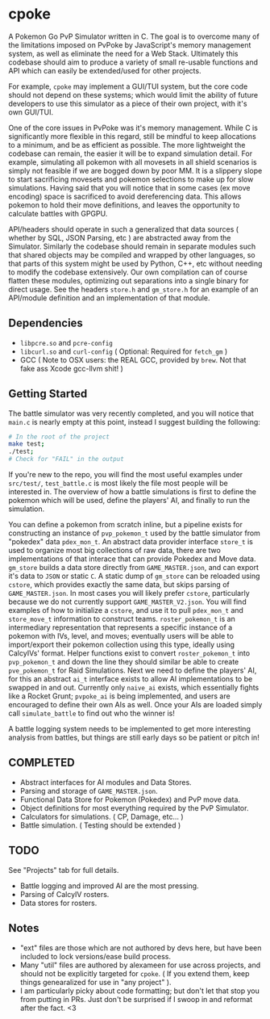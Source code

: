 # cpoke
A Pokemon Go PvP Simulator written in C. The goal is to overcome many of the limitations imposed on PvPoke by JavaScript's memory management system, as well as eliminate the need for a Web Stack. Ultimately this codebase should aim to produce a variety of small re-usable functions and API which can easily be extended/used for other projects.

For example, `cpoke` may implement a GUI/TUI system, but the core code should not depend on these systems; which would limit the ability of future developers to use this simulator as a piece of their own project, with it's own GUI/TUI.


One of the core issues in PvPoke was it's memory management. While C is significantly more flexible in this regard, still be mindful to keep allocations to a minimum, and be as efficient as possible. The more lightweight the codebase can remain, the easier it will be to expand simulation detail. For example, simulating all pokemon with all movesets in all shield scenarios is simply not feasible if we are bogged down by poor MM. It is a slippery slope to start sacrificing movesets and pokemon selections to make up for slow simulations.
Having said that you will notice that in some cases (ex move encoding) space is sacrificed to avoid dereferencing data. This allows pokemon to hold their move definitions, and leaves the opportunity to calculate battles with GPGPU.


API/headers should operate in such a generalized that data sources ( whether by SQL, JSON Parsing, etc ) are abstracted away from the Simulator. Similarly the codebase should remain in separate modules such that shared objects may be compiled and wrapped by other languages, so that parts of this system might be used by Python, C++, etc without needing to modify the codebase extensively. Our own compilation can of course flatten these modules, optimizing out separations into a single binary for direct usage. See the headers `store.h` and `gm_store.h` for an example of an API/module definition and an implementation of that module.

## Dependencies
- `libpcre.so` and `pcre-config`
- `libcurl.so` and `curl-config` ( Optional: Required for `fetch_gm` )
- GCC ( Note to OSX users: the REAL GCC, provided by `brew`. Not that fake ass Xcode gcc-llvm shit! )


## Getting Started
The battle simulator was very recently completed, and you will notice that `main.c` is nearly empty at this point, instead I suggest building the following:

```sh
# In the root of the project
make test;
./test;
# Check for "FAIL" in the output
```


If you're new to the repo, you will find the most useful examples under `src/test/`, `test_battle.c` is most likely the file most people will be interested in.
The overview of how a battle simulations is first to define the pokemon which will be used, define the players' AI, and finally to run the simulation.

You can define a pokemon from scratch inline, but a pipeline exists for constructing an instance of `pvp_pokemon_t` used by the battle simulator from "pokedex" data `pdex_mon_t`. An abstract data provider interface `store_t` is used to organize most big collections of raw data, there are two implementations of that interace that can provide Pokedex and Move data. `gm_store` builds a data store directly from `GAME_MASTER.json`, and can export it's data to `JSON` or static `C`. A static dump of `gm_store` can be reloaded using `cstore`, which provides exactly the same data, but skips parsing of `GAME_MASTER.json`. In most cases you will likely prefer `cstore`, particularly because we do not currently support `GAME_MASTER_V2.json`. You will find examples of how to initialize a `cstore`, and use it to pull `pdex_mon_t` and `store_move_t` information to construct teams. `roster_pokemon_t` is an intermediary representation that represents a specific instance of a pokemon with IVs, level, and moves; eventually users will be able to import/export their pokemon collection using this type, ideally using CalcyIVs' format. Helper functions exist to convert `roster_pokemon_t` into `pvp_pokemon_t` and down the line they should similar be able to create `pve_pokemon_t` for Raid Simulations. Next we need to define the players' AI, for this an abstract `ai_t` interface exists to allow AI implementations to be swapped in and out. Currently only `naive_ai` exists, which essentially fights like a Rocket Grunt; `pvpoke_ai` is being implemented, and users are encouraged to define their own AIs as well. Once your AIs are loaded simply call `simulate_battle` to find out who the winner is!

A battle logging system needs to be implemented to get more interesting analysis from battles, but things are still early days so be patient or pitch in!


## COMPLETED
- Abstract interfaces for AI modules and Data Stores.
- Parsing and storage of `GAME_MASTER.json`.
- Functional Data Store for Pokemon (Pokedex) and PvP move data.
- Object definitions for most everything required by the PvP Simulator.
- Calculators for simulations. ( CP, Damage, etc... )
- Battle simulation. ( Testing should be extended )


## TODO
See "Projects" tab for full details.
- Battle logging and improved AI are the most pressing.
- Parsing of CalcyIV rosters.
- Data stores for rosters.


## Notes
- "ext" files are those which are not authored by devs here, but have been included to lock versions/ease build process.
- Many "util" files are authored by alexameen for use across projects, and should not be explicitly targeted for `cpoke`. ( If you extend them, keep things genearalized for use in "any project" ).
- I am particularly picky about code formatting; but don't let that stop you from putting in PRs. Just don't be surprised if I swoop in and reformat after the fact. <3
